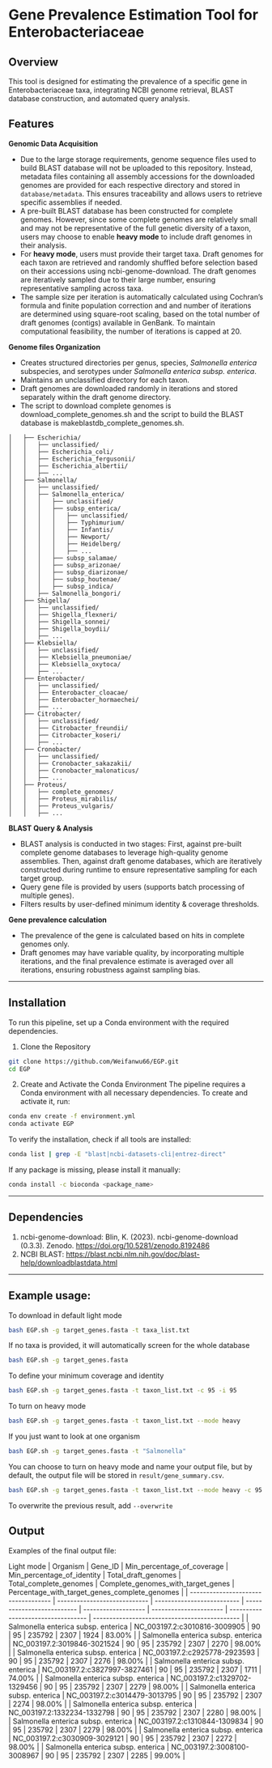 # Gene Prevalence Estimation Tool for Enterobacteriaceae

## Overview
This tool is designed for estimating the prevalence of a specific gene in Enterobacteriaceae taxa, integrating NCBI genome retrieval, BLAST database construction, and automated query analysis.

## Features
**Genomic Data Acquisition**
  - Due to the large storage requirements, genome sequence files used to build BLAST database will not be uploaded to this repository. Instead, metadata files containing all assembly accessions for the downloaded genomes are provided for each respective directory and stored in `database/metadata`. This ensures traceability and allows users to retrieve specific assemblies if needed.
  - A pre-built BLAST database has been constructed for complete genomes. However, since some complete genomes are relatively small and may not be representative of the full genetic diversity of a taxon, users may choose to enable **heavy mode** to include draft genomes in their analysis.
  - For **heavy mode**, users must provide their target taxa. Draft genomes for each taxon are retrieved and randomly shuffled before selection based on their accessions using ncbi-genome-download. The draft genomes are iteratively sampled due to their large number, ensuring representative sampling across taxa.
  - The sample size per iteration is automatically calculated using Cochran’s formula and finite population correction and and number of iterations are determined using square-root scaling, based on the total number of draft genomes (contigs) available in GenBank. To maintain computational feasibility, the number of iterations is capped at 20.

**Genome files Organization**
- Creates structured directories per genus, species, *Salmonella enterica* subspecies, and serotypes under *Salmonella enterica subsp. enterica*.
- Maintains an unclassified directory for each taxon.
- Draft genomes are downloaded randomly in iterations and stored separately within the draft genome directory.
- The script to download complete genomes is download_complete_genomes.sh and the script to build the BLAST database is makeblastdb_complete_genomes.sh.
```
│   ├── Escherichia/
│   │   ├── unclassified/
│   │   ├── Escherichia_coli/
│   │   ├── Escherichia_fergusonii/
│   │   ├── Escherichia_albertii/
│   │   ├── ...
│   ├── Salmonella/
│   │   ├── unclassified/
│   │   ├── Salmonella_enterica/
│   │   │   ├── unclassified/
│   │   │   ├── subsp_enterica/
│   │   │   │   ├── unclassified/
│   │   │   │   ├── Typhimurium/
│   │   │   │   ├── Infantis/
│   │   │   │   ├── Newport/
│   │   │   │   ├── Heidelberg/
│   │   │   │   ├── ...
│   │   │   ├── subsp_salamae/
│   │   │   ├── subsp_arizonae/
│   │   │   ├── subsp_diarizonae/
│   │   │   ├── subsp_houtenae/
│   │   │   ├── subsp_indica/
│   │   ├── Salmonella_bongori/
│   ├── Shigella/
│   │   ├── unclassified/
│   │   ├── Shigella_flexneri/
│   │   ├── Shigella_sonnei/
│   │   ├── Shigella_boydii/
│   │   ├── ...
│   ├── Klebsiella/
│   │   ├── unclassified/
│   │   ├── Klebsiella_pneumoniae/
│   │   ├── Klebsiella_oxytoca/
│   │   ├── ...
│   ├── Enterobacter/
│   │   ├── unclassified/
│   │   ├── Enterobacter_cloacae/
│   │   ├── Enterobacter_hormaechei/
│   │   ├── ...
│   ├── Citrobacter/
│   │   ├── unclassified/
│   │   ├── Citrobacter_freundii/
│   │   ├── Citrobacter_koseri/
│   │   ├── ...
│   ├── Cronobacter/
│   │   ├── unclassified/
│   │   ├── Cronobacter_sakazakii/
│   │   ├── Cronobacter_malonaticus/
│   │   ├── ...
│   ├── Proteus/
│   │   ├── complete_genomes/
│   │   ├── Proteus_mirabilis/
│   │   ├── Proteus_vulgaris/
│   │   ├── ...
```
**BLAST Query & Analysis**
- BLAST analysis is conducted in two stages: First, against pre-built complete genome databases to leverage high-quality genome assemblies. Then, against draft genome databases, which are iteratively constructed during runtime to ensure representative sampling for each target group.
- Query gene file is provided by users (supports batch processing of multiple genes).
- Filters results by user-defined minimum identity & coverage thresholds.

**Gene prevalence calculation**
- The prevalence of the gene is calculated based on hits in complete genomes only.
- Draft genomes may have variable quality, by incorporating multiple iterations, and the final prevalence estimate is averaged over all iterations, ensuring robustness against sampling bias.
------
## Installation
To run this pipeline, set up a Conda environment with the required dependencies.
1. Clone the Repository
```sh
git clone https://github.com/Weifanwu66/EGP.git
cd EGP
```
2. Create and Activate the Conda Environment
The pipeline requires a Conda environment with all necessary dependencies. To create and activate it, run:
```sh
conda env create -f environment.yml
conda activate EGP
```
To verify the installation, check if all tools are installed:
```sh
conda list | grep -E "blast|ncbi-datasets-cli|entrez-direct"
```
If any package is missing, please install it manually:
```sh
conda install -c bioconda <package_name>
```
-----
## Dependencies
1. ncbi-genome-download: Blin, K. (2023). ncbi-genome-download (0.3.3). Zenodo. https://doi.org/10.5281/zenodo.8192486
2. NCBI BLAST: https://blast.ncbi.nlm.nih.gov/doc/blast-help/downloadblastdata.html
-----
## Example usage:
To download in default light mode
```sh
bash EGP.sh -g target_genes.fasta -t taxa_list.txt
```
If no taxa is provided, it will automatically screen for the whole database
```sh
bash EGP.sh -g target_genes.fasta
```
To define your minimum coverage and identity
```sh
bash EGP.sh -g target_genes.fasta -t taxon_list.txt -c 95 -i 95
```
To turn on heavy mode
```sh
bash EGP.sh -g target_genes.fasta -t taxon_list.txt --mode heavy
```
If you just want to look at one organism
```sh
bash EGP.sh -g target_genes.fasta -t "Salmonella"
```
You can choose to turn on heavy mode and name your output file, but by default, the output file will be stored in `result/gene_summary.csv`.
```sh
bash EGP.sh -g target_genes.fasta -t taxon_list.txt --mode heavy -c 95 -i 95 -o output.csv
```
To overwrite the previous result, add `--overwrite`
## Output
Examples of the final output file:

Light mode
| Organism                            | Gene_ID                      | Min_percentage_of_coverage | Min_percentage_of_identity | Total_draft_genomes | Total_complete_genomes | Complete_genomes_with_target_genes | Percentage_with_target_genes_complete_genomes |
| ----------------------------------- | ---------------------------- | -------------------------- | -------------------------- | ------------------- | ---------------------- | ---------------------------------- | --------------------------------------------- |
| Salmonella enterica subsp. enterica | NC_003197.2:c3010816-3009905 | 90                         | 95                         | 235792              | 2307                   | 1924                               | 83.00%                                        |
| Salmonella enterica subsp. enterica | NC_003197.2:3019846-3021524  | 90                         | 95                         | 235792              | 2307                   | 2270                               | 98.00%                                        |
| Salmonella enterica subsp. enterica | NC_003197.2:c2925778-2923593 | 90                         | 95                         | 235792              | 2307                   | 2276                               | 98.00%                                        |
| Salmonella enterica subsp. enterica | NC_003197.2:c3827997-3827461 | 90                         | 95                         | 235792              | 2307                   | 1711                               | 74.00%                                        |
| Salmonella enterica subsp. enterica | NC_003197.2:c1329702-1329456 | 90                         | 95                         | 235792              | 2307                   | 2279                               | 98.00%                                        |
| Salmonella enterica subsp. enterica | NC_003197.2:c3014479-3013795 | 90                         | 95                         | 235792              | 2307                   | 2274                               | 98.00%                                        |
| Salmonella enterica subsp. enterica | NC_003197.2:1332234-1332798  | 90                         | 95                         | 235792              | 2307                   | 2280                               | 98.00%                                        |
| Salmonella enterica subsp. enterica | NC_003197.2:c1310844-1309834 | 90                         | 95                         | 235792              | 2307                   | 2279                               | 98.00%                                        |
| Salmonella enterica subsp. enterica | NC_003197.2:c3030909-3029121 | 90                         | 95                         | 235792              | 2307                   | 2272                               | 98.00%                                        |
| Salmonella enterica subsp. enterica | NC_003197.2:3008100-3008967  | 90                         | 95                         | 235792              | 2307                   | 2285                               | 99.00%                                        |
